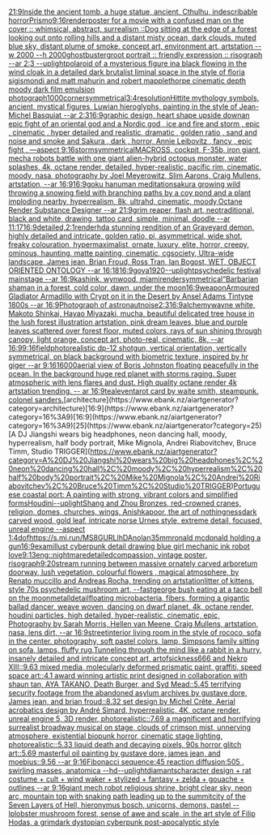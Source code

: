 [21:9](https://www.ebank.nz/aiartgenerator?category=21%3A9)[Inside the ancient tomb, a huge statue, ancient, Cthulhu, indescribable horror](https://www.ebank.nz/aiartgenerator?category=Inside%20the%20ancient%20tomb%2C%20a%20huge%20statue%2C%20ancient%2C%20Cthulhu%2C%20indescribable%20horror)[Prismo](https://www.ebank.nz/aiartgenerator?category=Prismo)[9:16](https://www.ebank.nz/aiartgenerator?category=9%3A16)[render](https://www.ebank.nz/aiartgenerator?category=render)[poster for a movie with a confused man on the cover :: whimsical, abstract, surrealism ::](https://www.ebank.nz/aiartgenerator?category=poster%20for%20a%20movie%20with%20a%20confused%20man%20on%20the%20cover%20%3A%3A%20whimsical%2C%20abstract%2C%20surrealism%20%3A%3A)[Dog sitting at the edge of a forest looking out onto rolling hills and a distant misty ocean, dark clouds, muted blue sky, distant plume of smoke, concept art, environment art, artstation --w 2000 --h 2000](https://www.ebank.nz/aiartgenerator?category=Dog%20sitting%20at%20the%20edge%20of%20a%20forest%20looking%20out%20onto%20rolling%20hills%20and%20a%20distant%20misty%20ocean%2C%20dark%20clouds%2C%20muted%20blue%20sky%2C%20distant%20plume%20of%20smoke%2C%20concept%20art%2C%20environment%20art%2C%20artstation%20--w%202000%20--h%202000)[ghostbuster](https://www.ebank.nz/aiartgenerator?category=ghostbuster)[groot portrait :: friendly expression :: risograph --ar 2:3 --uplight](https://www.ebank.nz/aiartgenerator?category=groot%20portrait%20%3A%3A%20friendly%20expression%20%3A%3A%20risograph%20--ar%202%3A3%20--uplight)[polaroid of a mysterious figure ina black flowing in the wind cloak in a detailed dark brutalist liminal space in the style of floria sigismondi and matt mahurin and robert mapplethorpe cinematic depth moody dark film emulsion photograph](https://www.ebank.nz/aiartgenerator?category=polaroid%20of%20a%20mysterious%20figure%20ina%20black%20flowing%20in%20the%20wind%20cloak%20in%20a%20detailed%20dark%20brutalist%20liminal%20space%20in%20the%20style%20of%20floria%20sigismondi%20and%20matt%20mahurin%20and%20robert%20mapplethorpe%20cinematic%20depth%20moody%20dark%20film%20emulsion%20photograph)[1000](https://www.ebank.nz/aiartgenerator?category=1000)[corner](https://www.ebank.nz/aiartgenerator?category=corner)[symmetrical](https://www.ebank.nz/aiartgenerator?category=symmetrical)[3:4](https://www.ebank.nz/aiartgenerator?category=3%3A4)[resolution](https://www.ebank.nz/aiartgenerator?category=resolution)[Hittite mythology symbols, ancient, mystical figures, Luwian hieroglyphs, painting in the style of Jean-Michel Basquiat --ar 2:3](https://www.ebank.nz/aiartgenerator?category=Hittite%20mythology%20symbols%2C%20ancient%2C%20mystical%20figures%2C%20Luwian%20hieroglyphs%2C%20painting%20in%20the%20style%20of%20Jean-Michel%20Basquiat%20--ar%202%3A3)[16:9](https://www.ebank.nz/aiartgenerator?category=16%3A9)[graphic design, heart shape upside down](https://www.ebank.nz/aiartgenerator?category=graphic%20design%2C%20heart%20shape%20upside%20down)[an epic fight of an oriental god and a Nordic god , ice and fire and storm , epic , cinematic , hyper detailed and realistic, dramatic , golden ratio , sand and noise and smoke and Sakura , dark , horror, Annie Leibovitz , fancy , epic fight , —aspect 9:16](https://www.ebank.nz/aiartgenerator?category=an%20epic%20fight%20of%20an%20oriental%20god%20and%20a%20Nordic%20god%20%2C%20ice%20and%20fire%20and%20storm%20%2C%20epic%20%2C%20cinematic%20%2C%20hyper%20detailed%20and%20realistic%2C%20dramatic%20%2C%20golden%20ratio%20%2C%20sand%20and%20noise%20and%20smoke%20and%20Sakura%20%2C%20dark%20%2C%20horror%2C%20Annie%20Leibovitz%20%2C%20fancy%20%2C%20epic%20fight%20%2C%20%E2%80%94aspect%209%3A16)[storm](https://www.ebank.nz/aiartgenerator?category=storm)[symmetrical](https://www.ebank.nz/aiartgenerator?category=symmetrical)[MACROSS, cockpit, F-35b, iron giant, mecha robots battle with one giant alien-hybrid octopus monster, water splashes, 4k, octane render, detailed, hyper-realistic, pacific rim, cinematic, moody, nasa, photography by Joel Meyerowitz, Slim Aarons, Craig Mullens, artstation, --ar 16:9](https://www.ebank.nz/aiartgenerator?category=MACROSS%2C%20cockpit%2C%20F-35b%2C%20iron%20giant%2C%20mecha%20robots%20battle%20with%20one%20giant%20alien-hybrid%20octopus%20monster%2C%20water%20splashes%2C%204k%2C%20octane%20render%2C%20detailed%2C%20hyper-realistic%2C%20pacific%20rim%2C%20cinematic%2C%20moody%2C%20nasa%2C%20photography%20by%20Joel%20Meyerowitz%2C%20Slim%20Aarons%2C%20Craig%20Mullens%2C%20artstation%2C%20--ar%2016%3A9)[16:9](https://www.ebank.nz/aiartgenerator?category=16%3A9)[goku hanuman meditation](https://www.ebank.nz/aiartgenerator?category=goku%20hanuman%20meditation)[sakura growing wild throwing a snowing field with branching paths by a coy pond and a plant imploding nearby, hyperrealism, 8k, ultrahd, cinematic, moody,Octane Render Substance Designer --ar 21:9](https://www.ebank.nz/aiartgenerator?category=sakura%20growing%20wild%20throwing%20a%20snowing%20field%20with%20branching%20paths%20by%20a%20coy%20pond%20and%20a%20plant%20imploding%20nearby%2C%20hyperrealism%2C%208k%2C%20ultrahd%2C%20cinematic%2C%20moody%2COctane%20Render%20Substance%20Designer%20--ar%2021%3A9)[grim reaper, flash art, neotraditional, black and white, drawing, tattoo card, simple, minimal, doodle --ar 11:17](https://www.ebank.nz/aiartgenerator?category=grim%20reaper%2C%20flash%20art%2C%20neotraditional%2C%20black%20and%20white%2C%20drawing%2C%20tattoo%20card%2C%20simple%2C%20minimal%2C%20doodle%20--ar%2011%3A17)[16:9](https://www.ebank.nz/aiartgenerator?category=16%3A9)[detailed,](https://www.ebank.nz/aiartgenerator?category=detailed%2C)[2:1](https://www.ebank.nz/aiartgenerator?category=2%3A1)[render](https://www.ebank.nz/aiartgenerator?category=render)[hd](https://www.ebank.nz/aiartgenerator?category=hd)[a stunning rendition of an Graveyard demon, highly detailed and intricate, golden ratio, pi, asymmetrical, wide shot, freaky colouration, hypermaximalist, ornate, luxury, elite, horror, creepy, ominous, haunting, matte painting, cinematic, cgsociety, Ultra-wide landscape, James jean, Brian Froud, Ross Tran, Ian Bogost, WET, OBJECT ORIENTED ONTOLOGY --ar 16:18](https://www.ebank.nz/aiartgenerator?category=a%20stunning%20rendition%20of%20an%20Graveyard%20demon%2C%20highly%20detailed%20and%20intricate%2C%20golden%20ratio%2C%20pi%2C%20asymmetrical%2C%20wide%20shot%2C%20freaky%20colouration%2C%20hypermaximalist%2C%20ornate%2C%20luxury%2C%20elite%2C%20horror%2C%20creepy%2C%20ominous%2C%20haunting%2C%20matte%20painting%2C%20cinematic%2C%20cgsociety%2C%20Ultra-wide%20landscape%2C%20James%20jean%2C%20Brian%20Froud%2C%20Ross%20Tran%2C%20Ian%20Bogost%2C%20WET%2C%20OBJECT%20ORIENTED%20ONTOLOGY%20--ar%2016%3A18)[16:9](https://www.ebank.nz/aiartgenerator?category=16%3A9)[goya](https://www.ebank.nz/aiartgenerator?category=goya)[1920](https://www.ebank.nz/aiartgenerator?category=1920)[--uplight](https://www.ebank.nz/aiartgenerator?category=--uplight)[psychedelic festival mainstage --ar 16:9](https://www.ebank.nz/aiartgenerator?category=psychedelic%20festival%20mainstage%20--ar%2016%3A9)[kashink, wynwood, miami](https://www.ebank.nz/aiartgenerator?category=kashink%2C%20wynwood%2C%20miami)[render](https://www.ebank.nz/aiartgenerator?category=render)[symmetrical](https://www.ebank.nz/aiartgenerator?category=symmetrical)[“](https://www.ebank.nz/aiartgenerator?category=%E2%80%9C)[Barbarian shaman in a forest, cold color, dawn, under the moon](https://www.ebank.nz/aiartgenerator?category=Barbarian%20shaman%20in%20a%20forest%2C%20cold%20color%2C%20dawn%2C%20under%20the%20moon)[16:9](https://www.ebank.nz/aiartgenerator?category=16%3A9)[weapon](https://www.ebank.nz/aiartgenerator?category=weapon)[Armoured Gladiator Armadillo with Crypt on it in the Desert  by Ansel Adams Tintype 1800s --ar 16:9](https://www.ebank.nz/aiartgenerator?category=Armoured%20Gladiator%20Armadillo%20with%20Crypt%20on%20it%20in%20the%20Desert%20%20by%20Ansel%20Adams%20Tintype%201800s%20--ar%2016%3A9)[Photograph of astronaut](https://www.ebank.nz/aiartgenerator?category=Photograph%20of%20astronaut)[noise](https://www.ebank.nz/aiartgenerator?category=noise)[2:3](https://www.ebank.nz/aiartgenerator?category=2%3A3)[16:9](https://www.ebank.nz/aiartgenerator?category=16%3A9)[alchemy](https://www.ebank.nz/aiartgenerator?category=alchemy)[wayne white, Makoto Shinkai, Hayao Miyazaki, mucha, beautiful delicated tree house in the lush forest illustration artstation, pink dream leaves, blue and purple leaves scattered over forest floor, muted colors, rays of sun shining through canopy, light orange, concept art, photo-real, cinematic, 8k, --ar 16:9](https://www.ebank.nz/aiartgenerator?category=wayne%20white%2C%20Makoto%20Shinkai%2C%20Hayao%20Miyazaki%2C%20mucha%2C%20beautiful%20delicated%20tree%20house%20in%20the%20lush%20forest%20illustration%20artstation%2C%20pink%20dream%20leaves%2C%20blue%20and%20purple%20leaves%20scattered%20over%20forest%20floor%2C%20muted%20colors%2C%20rays%20of%20sun%20shining%20through%20canopy%2C%20light%20orange%2C%20concept%20art%2C%20photo-real%2C%20cinematic%2C%208k%2C%20--ar%2016%3A9)[9:16](https://www.ebank.nz/aiartgenerator?category=9%3A16)[field](https://www.ebank.nz/aiartgenerator?category=field)[photorealistic dp-12 shotgun, vertical orientation, vertically symmetrical, on black background with biometric texture, inspired by hr giger --ar 9:16](https://www.ebank.nz/aiartgenerator?category=photorealistic%20dp-12%20shotgun%2C%20vertical%20orientation%2C%20vertically%20symmetrical%2C%20on%20black%20background%20with%20biometric%20texture%2C%20inspired%20by%20hr%20giger%20--ar%209%3A16)[16000](https://www.ebank.nz/aiartgenerator?category=16000)[aerial view of Boris Johnston floating peacefully in the ocean. In the background huge red planet with storms raging. Super atmospheric with lens flares and dust. High quality octane render 4k artstation trending. -- ar 16:9](https://www.ebank.nz/aiartgenerator?category=aerial%20view%20of%20Boris%20Johnston%20floating%20peacefully%20in%20the%20ocean.%20In%20the%20background%20huge%20red%20planet%20with%20storms%20raging.%20Super%20atmospheric%20with%20lens%20flares%20and%20dust.%20High%20quality%20octane%20render%204k%20artstation%20trending.%20--%20ar%2016%3A9)[teal](https://www.ebank.nz/aiartgenerator?category=teal)[even](https://www.ebank.nz/aiartgenerator?category=even)[tarot card by waite smith, steampunk. colonel sanders.](https://www.ebank.nz/aiartgenerator?category=tarot%20card%20by%20waite%20smith%2C%20steampunk.%20colonel%20sanders.)[architecture](https://www.ebank.nz/aiartgenerator?category=architecture)[16:9](https://www.ebank.nz/aiartgenerator?category=16%3A9)[16:9](https://www.ebank.nz/aiartgenerator?category=16%3A9)[25](https://www.ebank.nz/aiartgenerator?category=25)[A DJ Jiangshi wears big headphones, neon dancing hall, moody, hyperrealism, half body portrait, Mike Mignola, Andrei Riabovitchev, Bruce Timm, Studio TRIGGER](https://www.ebank.nz/aiartgenerator?category=A%20DJ%20Jiangshi%20wears%20big%20headphones%2C%20neon%20dancing%20hall%2C%20moody%2C%20hyperrealism%2C%20half%20body%20portrait%2C%20Mike%20Mignola%2C%20Andrei%20Riabovitchev%2C%20Bruce%20Timm%2C%20Studio%20TRIGGER)[Portuguese coastal port: A painting with strong, vibrant colors and simplified forms](https://www.ebank.nz/aiartgenerator?category=Portuguese%20coastal%20port%3A%20A%20painting%20with%20strong%2C%20vibrant%20colors%20and%20simplified%20forms)[Houdini](https://www.ebank.nz/aiartgenerator?category=Houdini)[--uplight](https://www.ebank.nz/aiartgenerator?category=--uplight)[Shang and Zhou Bronzes, red-crowned cranes, religion, domes, churches, wings, Anishkapoor, the art of nothingness](https://www.ebank.nz/aiartgenerator?category=Shang%20and%20Zhou%20Bronzes%2C%20red-crowned%20cranes%2C%20religion%2C%20domes%2C%20churches%2C%20wings%2C%20Anishkapoor%2C%20the%20art%20of%20nothingness)[dark carved wood, gold leaf, intricate norse Urnes style, extreme detail, focused, unreal engine --aspect 1:4](https://www.ebank.nz/aiartgenerator?category=dark%20carved%20wood%2C%20gold%20leaf%2C%20intricate%20norse%20Urnes%20style%2C%20extreme%20detail%2C%20focused%2C%20unreal%20engine%20--aspect%201%3A4)[dof](https://www.ebank.nz/aiartgenerator?category=dof)[<https://s.mj.run/MS8GURLlhDA>](https://www.ebank.nz/aiartgenerator?category=%3Chttps%3A//s.mj.run/MS8GURLlhDA%3E)[nolan](https://www.ebank.nz/aiartgenerator?category=nolan)[35mm](https://www.ebank.nz/aiartgenerator?category=35mm)[ronald mcdonald holding a gun](https://www.ebank.nz/aiartgenerator?category=ronald%20mcdonald%20holding%20a%20gun)[16:9](https://www.ebank.nz/aiartgenerator?category=16%3A9)[exam](https://www.ebank.nz/aiartgenerator?category=exam)[illust cyberpunk detail drawing blue girl mechanic ink robot love](https://www.ebank.nz/aiartgenerator?category=illust%20cyberpunk%20detail%20drawing%20blue%20girl%20mechanic%20ink%20robot%20love)[9:13](https://www.ebank.nz/aiartgenerator?category=9%3A13)[eng](https://www.ebank.nz/aiartgenerator?category=eng)[::nightmare](https://www.ebank.nz/aiartgenerator?category=%3A%3Anightmare)[detailed](https://www.ebank.nz/aiartgenerator?category=detailed)[compassion, vintage poster, risograph](https://www.ebank.nz/aiartgenerator?category=compassion%2C%20vintage%20poster%2C%20risograph)[9:20](https://www.ebank.nz/aiartgenerator?category=9%3A20)[stream running between massive ornately carved arboretum doorway, lush vegetation, colourful flowers , magical atmosphere, by Renato muccillo and Andreas Rocha, trending on artstation](https://www.ebank.nz/aiartgenerator?category=stream%20running%20between%20massive%20ornately%20carved%20arboretum%20doorway%2C%20lush%20vegetation%2C%20colourful%20flowers%20%2C%20magical%20atmosphere%2C%20by%20Renato%20muccillo%20and%20Andreas%20Rocha%2C%20trending%20on%20artstation)[litter of kittens, style 70s psychedelic mushroom art, --fast](https://www.ebank.nz/aiartgenerator?category=litter%20of%20kittens%2C%20style%2070s%20psychedelic%20mushroom%20art%2C%20--fast)[george bush eating at a taco bell on the moon](https://www.ebank.nz/aiartgenerator?category=george%20bush%20eating%20at%20a%20taco%20bell%20on%20the%20moon)[metall](https://www.ebank.nz/aiartgenerator?category=metall)[](https://www.ebank.nz/aiartgenerator?category=)[detail](https://www.ebank.nz/aiartgenerator?category=detail)[floating microbacteria, fibers, forming a gigantic ballad dancer, weave woven, dancing on dwarf planet, 4k, octane render, houdini particles, high detailed, hyper-realistic, cinematic, epic, Photography by Sarah Morris, Hellen van Meene, Craig Mullens, artstation, nasa, lens dirt, --ar 16:9](https://www.ebank.nz/aiartgenerator?category=floating%20microbacteria%2C%20fibers%2C%20forming%20a%20gigantic%20ballad%20dancer%2C%20weave%20woven%2C%20dancing%20on%20dwarf%20planet%2C%204k%2C%20octane%20render%2C%20houdini%20particles%2C%20high%20detailed%2C%20hyper-realistic%2C%20cinematic%2C%20epic%2C%20Photography%20by%20Sarah%20Morris%2C%20Hellen%20van%20Meene%2C%20Craig%20Mullens%2C%20artstation%2C%20nasa%2C%20lens%20dirt%2C%20--ar%2016%3A9)[street](https://www.ebank.nz/aiartgenerator?category=street)[interior living room in the style of rococo, sofa in the center, photography, soft pastel colors, lamp, Simpsons family sitting on sofa, lamps, fluffy rug,](https://www.ebank.nz/aiartgenerator?category=interior%20living%20room%20in%20the%20style%20of%20rococo%2C%20sofa%20in%20the%20center%2C%20photography%2C%20soft%20pastel%20colors%2C%20lamp%2C%20Simpsons%20family%20sitting%20on%20sofa%2C%20lamps%2C%20fluffy%20rug%2C)[Tunneling through the mind like a rabbit in a hurry, insanely detailed and intricate concept art, artofsickness666 and Nekro XIII::9.63 mixed media, molecularly deformed prismatic paint, graffiti, speed space art::4.1 award winning artistic print designed in collaboration with shaun tan, AYA TAKANO, Death Burger, and Syd Mead::5.45 terrifying security footage from the abandoned asylum archives by gustave dore, James jean, and brian froud::8.32 set design by Michel Crête, Aerial acrobatics design by André Simard, hyperrealistic, 4K, octane render, unreal engine 5, 3D render, photorealistic::7.69 a magnificent and horrifying surrealist broadway musical on stage, clouds of crimson mist, unnerving atmosphere, existential biopunk horror, cinematic stage lighting, photorealistic::5.33 liquid death and decaying pixels, 90s horror glitch art::5.69 masterful oil painting by gustave dore, james jean, and moebius::9.56 --ar 9:16](https://www.ebank.nz/aiartgenerator?category=Tunneling%20through%20the%20mind%20like%20a%20rabbit%20in%20a%20hurry%2C%20insanely%20detailed%20and%20intricate%20concept%20art%2C%20artofsickness666%20and%20Nekro%20XIII%3A%3A9.63%20mixed%20media%2C%20molecularly%20deformed%20prismatic%20paint%2C%20graffiti%2C%20speed%20space%20art%3A%3A4.1%20award%20winning%20artistic%20print%20designed%20in%20collaboration%20with%20shaun%20tan%2C%20AYA%20TAKANO%2C%20Death%20Burger%2C%20and%20Syd%20Mead%3A%3A5.45%20terrifying%20security%20footage%20from%20the%20abandoned%20asylum%20archives%20by%20gustave%20dore%2C%20James%20jean%2C%20and%20brian%20froud%3A%3A8.32%20set%20design%20by%20Michel%20Cr%C3%AAte%2C%20Aerial%20acrobatics%20design%20by%20Andr%C3%A9%20Simard%2C%20hyperrealistic%2C%204K%2C%20octane%20render%2C%20unreal%20engine%205%2C%203D%20render%2C%20photorealistic%3A%3A7.69%20a%20magnificent%20and%20horrifying%20surrealist%20broadway%20musical%20on%20stage%2C%20clouds%20of%20crimson%20mist%2C%20unnerving%20atmosphere%2C%20existential%20biopunk%20horror%2C%20cinematic%20stage%20lighting%2C%20photorealistic%3A%3A5.33%20liquid%20death%20and%20decaying%20pixels%2C%2090s%20horror%20glitch%20art%3A%3A5.69%20masterful%20oil%20painting%20by%20gustave%20dore%2C%20james%20jean%2C%20and%20moebius%3A%3A9.56%20--ar%209%3A16)[Fibonacci sequence:45  reaction diffusion:505 , swirling masses, anatomica  --hd](https://www.ebank.nz/aiartgenerator?category=Fibonacci%20sequence%3A45%20%20reaction%20diffusion%3A505%20%2C%20swirling%20masses%2C%20anatomica%20%20--hd)[--uplight](https://www.ebank.nz/aiartgenerator?category=--uplight)[diamants](https://www.ebank.nz/aiartgenerator?category=diamants)[character design + rat costume + cult + wind waker + stylized + fantasy + zelda + gouache + outlines --ar 9:16](https://www.ebank.nz/aiartgenerator?category=character%20design%20%2B%20rat%20costume%20%2B%20cult%20%2B%20wind%20waker%20%2B%20stylized%20%2B%20fantasy%20%2B%20zelda%20%2B%20gouache%20%2B%20outlines%20--ar%209%3A16)[giant mech robot religious shrine, bright clear sky, neon arc, mountain top with snaking path leading up to the summit](https://www.ebank.nz/aiartgenerator?category=giant%20mech%20robot%20religious%20shrine%2C%20bright%20clear%20sky%2C%20neon%20arc%2C%20mountain%20top%20with%20snaking%20path%20leading%20up%20to%20the%20summit)[city of the Seven Layers of Hell, hieronymus bosch, unicorns, demons, pastel --lp](https://www.ebank.nz/aiartgenerator?category=city%20of%20the%20Seven%20Layers%20of%20Hell%2C%20hieronymus%20bosch%2C%20unicorns%2C%20demons%2C%20pastel%20--lp)[lobster mushroom forest, sense of awe and scale, in the art style of Filip Hodas, a grimdark dystopian cyberpunk post-apocalyptic style](https://www.ebank.nz/aiartgenerator?category=lobster%20mushroom%20forest%2C%20sense%20of%20awe%20and%20scale%2C%20in%20the%20art%20style%20of%20Filip%20Hodas%2C%20a%20grimdark%20dystopian%20cyberpunk%20post-apocalyptic%20style)